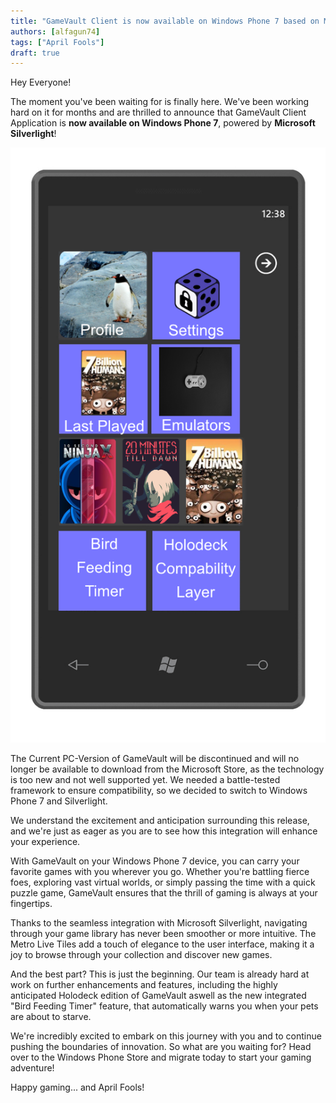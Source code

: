 ```yaml
---
title: "GameVault Client is now available on Windows Phone 7 based on Microsoft Silverlight!"
authors: [alfagun74]
tags: ["April Fools"]
draft: true
---
```


Hey Everyone!

The moment you've been waiting for is finally here. We've been working hard on it for months and are thrilled to announce that GameVault Client Application is **now available on Windows Phone 7**, powered by **Microsoft Silverlight**!

![Windows Phone](winphone.png)

The Current PC-Version of GameVault will be discontinued and will no longer be available to download from the Microsoft Store, as the technology is too new and not well supported yet. We needed a battle-tested framework to ensure compatibility, so we decided to switch to Windows Phone 7 and Silverlight.

We understand the excitement and anticipation surrounding this release, and we're just as eager as you are to see how this integration will enhance your experience.

With GameVault on your Windows Phone 7 device, you can carry your favorite games with you wherever you go. Whether you're battling fierce foes, exploring vast virtual worlds, or simply passing the time with a quick puzzle game, GameVault ensures that the thrill of gaming is always at your fingertips.

Thanks to the seamless integration with Microsoft Silverlight, navigating through your game library has never been smoother or more intuitive. The Metro Live Tiles add a touch of elegance to the user interface, making it a joy to browse through your collection and discover new games.

And the best part? This is just the beginning. Our team is already hard at work on further enhancements and features, including the highly anticipated Holodeck edition of GameVault aswell as the new integrated "Bird Feeding Timer" feature, that automatically warns you when your pets are about to starve.

We're incredibly excited to embark on this journey with you and to continue pushing the boundaries of innovation. So what are you waiting for? Head over to the Windows Phone Store and migrate today to start your gaming adventure!

Happy gaming... and April Fools!
